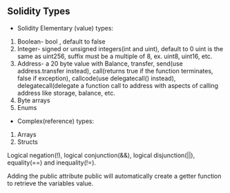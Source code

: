 ## Solidity Types
- Solidity Elementary (value) types:
1. Boolean- bool <variable name>, default to false
2. Integer- signed or unsigned integers(int and uint), default to 0
uint is the same as uint256, suffix must be a multiple of 8, ex. uint8, uint16,  etc.
3. Address- a 20 byte value with Balance, transfer, send(use address.transfer instead), call(returns true if the function terminates, false if exception), callcode(use delegatecall() instead), delegatecall(delegate a function call to address with aspects of calling address like storage, balance, etc.
4. Byte arrays 
5. Enums

- Complex(reference) types:
1. Arrays
2. Structs

Logical negation(!), logical conjunction(&&), logical disjunction(||), equality(==) and inequality(!=).

Adding the public attribute public will automatically create a getter function to retrieve the variables value.

